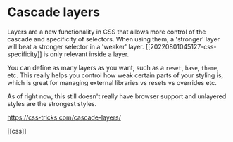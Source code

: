 # Cascade layers

Layers are a new functionality in CSS that allows more control of the cascade and specificity of selectors. When using them, a 'stronger' layer will beat a stronger selector in a 'weaker' layer. [[20220801045127-css-specificity]] is only relevant inside a layer.

You can define as many layers as you want, such as a `reset`, `base`, `theme`, etc. This really helps you control how weak certain parts of your styling is, which is great for managing external libraries vs resets vs overrides etc.

As of right now, this still doesn't really have browser support and unlayered styles are the strongest styles.

https://css-tricks.com/cascade-layers/

[[css]]